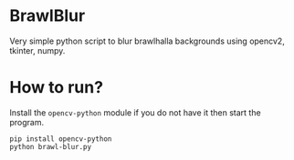 # BrawlBlur
Very simple python script to blur brawlhalla backgrounds using opencv2, tkinter, numpy.

# How to run?
Install the `opencv-python` module if you do not have it then start the program.
```
pip install opencv-python
python brawl-blur.py
```
